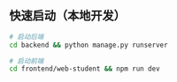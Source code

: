 
## 快速启动（本地开发）

```bash
# 启动后端
cd backend && python manage.py runserver

# 启动前端
cd frontend/web-student && npm run dev